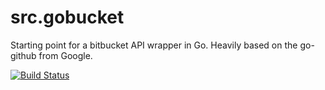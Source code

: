 src.gobucket
========

Starting point for a bitbucket API wrapper in Go. Heavily based on the go-github from Google.

[![Build Status](https://secure.travis-ci.org/icambridge/src.gobucket.png?branch=master)](http://travis-ci.org/icambridge/src.gobucket)
